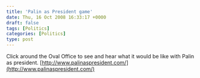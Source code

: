 ```yaml
---
title: 'Palin as President game'
date: Thu, 16 Oct 2008 16:33:17 +0000
draft: false
tags: [Politics]
categories: [Politics]
type: post
---
```


Click around the Oval Office to see and hear what it would be like with Palin as president. [http://www.palinaspresident.com/](http://www.palinaspresident.com/)